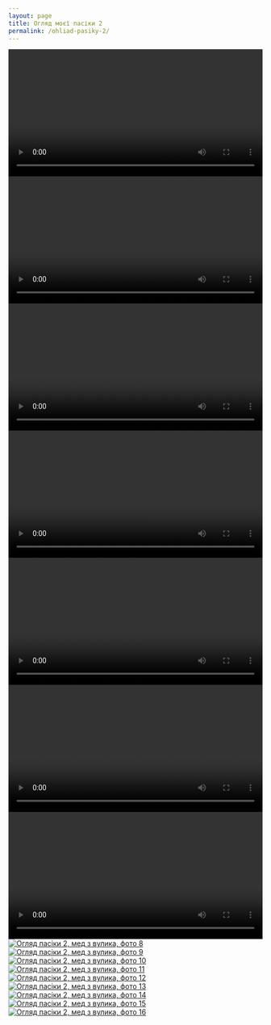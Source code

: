```yaml
---
layout: page
title: Огляд моєї пасіки 2
permalink: /ohliad-pasiky-2/
---
```


<video width="100%" controls preload="metadata">
  <source src="/images/ohliad-pasiky-2/ohliad-pasiky-1.mp4#t=0.001" type="video/mp4">
Your browser does not support the video tag.
</video>

<video width="100%" controls preload="metadata">
  <source src="/images/ohliad-pasiky-2/ohliad-pasiky-2.mp4#t=0.001" type="video/mp4">
Your browser does not support the video tag.
</video>

<video width="100%" controls preload="metadata">
  <source src="/images/ohliad-pasiky-2/ohliad-pasiky-3.mp4#t=0.001" type="video/mp4">
Your browser does not support the video tag.
</video>

<video width="100%" controls preload="metadata">
  <source src="/images/ohliad-pasiky-2/ohliad-pasiky-4.mp4#t=0.001" type="video/mp4">
Your browser does not support the video tag.
</video>

<video width="100%" controls preload="metadata">
  <source src="/images/ohliad-pasiky-2/ohliad-pasiky-5.mp4#t=0.001" type="video/mp4">
Your browser does not support the video tag.
</video>

<video width="100%" controls preload="metadata">
  <source src="/images/ohliad-pasiky-2/ohliad-pasiky-6.mp4#t=0.001" type="video/mp4">
Your browser does not support the video tag.
</video>

<video width="100%" controls preload="metadata">
  <source src="/images/ohliad-pasiky-2/ohliad-pasiky-7.mp4#t=0.001" type="video/mp4">
Your browser does not support the video tag.
</video>

<a href="/images/ohliad-pasiky-2/ohliad-pasiky-8.jpeg">
<img src="/images/ohliad-pasiky-2/ohliad-pasiky-8.jpeg" alt="Огляд пасіки 2, мед з вулика, фото 8" />
</a>

<a href="/images/ohliad-pasiky-2/ohliad-pasiky-9.jpeg">
<img src="/images/ohliad-pasiky-2/ohliad-pasiky-9.jpeg" alt="Огляд пасіки 2, мед з вулика, фото 9" />
</a>

<a href="/images/ohliad-pasiky-2/ohliad-pasiky-10.jpeg">
<img src="/images/ohliad-pasiky-2/ohliad-pasiky-10.jpeg" alt="Огляд пасіки 2, мед з вулика, фото 10" />
</a>

<a href="/images/ohliad-pasiky-2/ohliad-pasiky-11.jpeg">
<img src="/images/ohliad-pasiky-2/ohliad-pasiky-11.jpeg" alt="Огляд пасіки 2, мед з вулика, фото 11" />
</a>

<a href="/images/ohliad-pasiky-2/ohliad-pasiky-12.jpeg">
<img src="/images/ohliad-pasiky-2/ohliad-pasiky-12.jpeg" alt="Огляд пасіки 2, мед з вулика, фото 12" />
</a>

<a href="/images/ohliad-pasiky-2/ohliad-pasiky-13.jpeg">
<img src="/images/ohliad-pasiky-2/ohliad-pasiky-13.jpeg" alt="Огляд пасіки 2, мед з вулика, фото 13" />
</a>

<a href="/images/ohliad-pasiky-2/ohliad-pasiky-14.jpeg">
<img src="/images/ohliad-pasiky-2/ohliad-pasiky-14.jpeg" alt="Огляд пасіки 2, мед з вулика, фото 14" />
</a>

<a href="/images/ohliad-pasiky-2/ohliad-pasiky-15.jpeg">
<img src="/images/ohliad-pasiky-2/ohliad-pasiky-15.jpeg" alt="Огляд пасіки 2, мед з вулика, фото 15" />
</a>

<a href="/images/ohliad-pasiky-2/ohliad-pasiky-16.jpeg">
<img src="/images/ohliad-pasiky-2/ohliad-pasiky-16.jpeg" alt="Огляд пасіки 2, мед з вулика, фото 16" />
</a>
